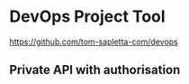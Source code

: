 # DevOps Project Tool
https://github.com/tom-sapletta-com/devops

## Private API with authorisation

   